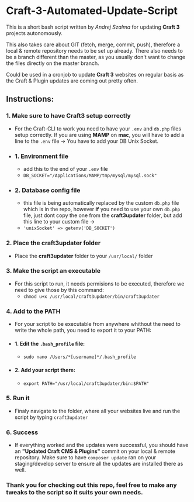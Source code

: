 # Craft-3-Automated-Update-Script
This is a short bash script written by *Andrej Szalma* for updating **Craft 3** projects autonomously.

This also takes care about GIT (fetch, merge, commit, push), therefore a local & remote repository needs to be set up already. There also needs to be a branch different than the master, as you usually don't want to change the files directly on the master branch.

Could be used in a cronjob to update **Craft 3** websites on regular basis as the Craft & Plugin updates are coming out pretty often.

## Instructions:

### 1. Make sure to have Craft3 setup correctly
  * For the Craft-CLI to work you need to have your `.env` and `db.php` files setup correctly. If you are using **MAMP** on **mac**, you will have to add a line to the `.env` file -> You have to add your DB Unix Socket.
  * ### 1. Environment file
    * add this to the end of your `.env` file
    * `DB_SOCKET="/Applications/MAMP/tmp/mysql/mysql.sock"`
  * ### 2. Database config file
    * this file is being automatically replaced by the custom `db.php` file which is in the repo, however **if** you need to use your own `db.php` file, just dont copy the one from the **craft3updater** folder, but add this line to your custom file ->
    * `'unixSocket' => getenv('DB_SOCKET')`

### 2. Place the **craft3updater** folder
  * Place the **craft3updater** folder to your `/usr/local/` folder

### 3. Make the script an executable
  * For this script to run, it needs permisions to be executed, therefore we need to give those by this command:
    * `chmod u+x /usr/local/craft3updater/bin/craft3updater`

### 4. Add to the PATH
  * For your script to be executable from anywhere whithout the need to write the whole path, you need to export it to your PATH:
  * #### 1. Edit the `.bash_profile` file: 
    * `sudo nano /Users/*[username]*/.bash_profile`
  * #### 2. Add your script there:
    * `export PATH="/usr/local/craft3updater/bin:$PATH"`

### 5. Run it
  * Finaly navigate to the folder, where all your websites live and run the script by typing `craft3updater`

### 6. Success
  * If everything worked and the updates were successful, you should have an **"Updated Craft CMS & Plugins"** commit on your local & remote repository. Make sure to have `composer update` ran on your staging/develop server to ensure all the updates are installed there as well.

### Thank you for checking out this repo, feel free to make any tweaks to the script so it suits your own needs.
